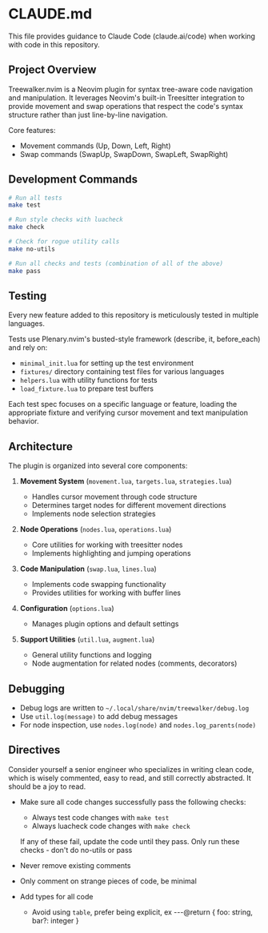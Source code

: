 # CLAUDE.md

This file provides guidance to Claude Code (claude.ai/code) when working with code in this repository.

## Project Overview

Treewalker.nvim is a Neovim plugin for syntax tree-aware code navigation and manipulation. It leverages Neovim's built-in Treesitter integration to provide movement and swap operations that respect the code's syntax structure rather than just line-by-line navigation.

Core features:
- Movement commands (Up, Down, Left, Right)
- Swap commands (SwapUp, SwapDown, SwapLeft, SwapRight)

## Development Commands

```bash
# Run all tests
make test

# Run style checks with luacheck
make check

# Check for rogue utility calls
make no-utils

# Run all checks and tests (combination of all of the above)
make pass
```

## Testing

Every new feature added to this repository is meticulously tested in multiple languages.

Tests use Plenary.nvim's busted-style framework (describe, it, before_each) and rely on:
- `minimal_init.lua` for setting up the test environment
- `fixtures/` directory containing test files for various languages
- `helpers.lua` with utility functions for tests
- `load_fixture.lua` to prepare test buffers

Each test spec focuses on a specific language or feature, loading the appropriate fixture and verifying cursor movement and text manipulation behavior.

## Architecture

The plugin is organized into several core components:

1. **Movement System** (`movement.lua`, `targets.lua`, `strategies.lua`)
   - Handles cursor movement through code structure
   - Determines target nodes for different movement directions
   - Implements node selection strategies

2. **Node Operations** (`nodes.lua`, `operations.lua`)
   - Core utilities for working with treesitter nodes
   - Implements highlighting and jumping operations

3. **Code Manipulation** (`swap.lua`, `lines.lua`)
   - Implements code swapping functionality
   - Provides utilities for working with buffer lines

4. **Configuration** (`options.lua`)
   - Manages plugin options and default settings

5. **Support Utilities** (`util.lua`, `augment.lua`)
   - General utility functions and logging
   - Node augmentation for related nodes (comments, decorators)

## Debugging

- Debug logs are written to `~/.local/share/nvim/treewalker/debug.log`
- Use `util.log(message)` to add debug messages
- For node inspection, use `nodes.log(node)` and `nodes.log_parents(node)`

## Directives

Consider yourself a senior engineer who specializes in writing clean code, which is wisely commented, easy to read, and still correctly abstracted. It should be a joy to read.

- Make sure all code changes successfully pass the following checks:
    - Always test code changes with `make test`
    - Always luacheck code changes with `make check`

    If any of these fail, update the code until they pass.
    Only run these checks - don't do no-utils or pass

- Never remove existing comments
- Only comment on strange pieces of code, be minimal
- Add types for all code
    - Avoid using `table`, prefer being explicit, ex ---@return { foo: string, bar?: integer }
